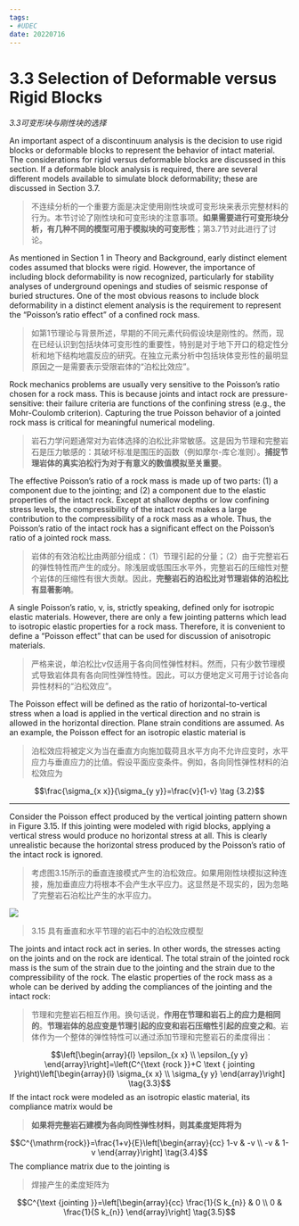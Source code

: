 ```yaml
---
tags:
- #UDEC 
date: 20220716
---
```


# 3.3 Selection of Deformable versus Rigid Blocks
*3.3可变形块与刚性块的选择*

An important aspect of a discontinuum analysis is the decision to use rigid blocks or deformable blocks to represent the behavior of intact material. The considerations for rigid versus deformable blocks are discussed in this section. If a deformable block analysis is required, there are several different models available to simulate block deformability; these are discussed in Section 3.7.
>不连续分析的一个重要方面是决定使用刚性块或可变形块来表示完整材料的行为。本节讨论了刚性块和可变形块的注意事项。**如果需要进行可变形块分析，有几种不同的模型可用于模拟块的可变形性**；第3.7节对此进行了讨论。

As mentioned in Section 1 in Theory and Background, early distinct element codes assumed that blocks were rigid. However, the importance of including block deformability is now recognized, particularly for stability analyses of underground openings and studies of seismic response of buried structures. One of the most obvious reasons to include block deformability in a distinct element analysis is the requirement to represent the “Poisson’s ratio effect” of a confined rock mass.
>如第1节理论与背景所述，早期的不同元素代码假设块是刚性的。然而，现在已经认识到包括块体可变形性的重要性，特别是对于地下开口的稳定性分析和地下结构地震反应的研究。在独立元素分析中包括块体变形性的最明显原因之一是需要表示受限岩体的“泊松比效应”。

Rock mechanics problems are usually very sensitive to the Poisson’s ratio chosen for a rock mass.
This is because joints and intact rock are pressure-sensitive: their failure criteria are functions of the confining stress (e.g., the Mohr-Coulomb criterion). Capturing the true Poisson behavior of a jointed rock mass is critical for meaningful numerical modeling.
>岩石力学问题通常对为岩体选择的泊松比非常敏感。这是因为节理和完整岩石是压力敏感的：其破坏标准是围压的函数（例如摩尔-库仑准则）。**捕捉节理岩体的真实泊松行为对于有意义的数值模拟至关重要**。

The effective Poisson’s ratio of a rock mass is made up of two parts: (1) a component due to the jointing; and (2) a component due to the elastic properties of the intact rock. Except at shallow depths or low confining stress levels, the compressibility of the intact rock makes a large contribution to the compressibility of a rock mass as a whole. Thus, the Poisson’s ratio of the intact rock has a significant effect on the Poisson’s ratio of a jointed rock mass.
>岩体的有效泊松比由两部分组成：（1）节理引起的分量；（2）由于完整岩石的弹性特性而产生的成分。除浅层或低围压水平外，完整岩石的压缩性对整个岩体的压缩性有很大贡献。因此，**完整岩石的泊松比对节理岩体的泊松比有显著影响**。

A single Poisson’s ratio, ν, is, strictly speaking, defined only for isotropic elastic materials. However, there are only a few jointing patterns which lead to isotropic elastic properties for a rock mass.
Therefore, it is convenient to define a “Poisson effect” that can be used for discussion of anisotropic materials.
>严格来说，单泊松比ν仅适用于各向同性弹性材料。然而，只有少数节理模式导致岩体具有各向同性弹性特性。因此，可以方便地定义可用于讨论各向异性材料的“泊松效应”。

The Poisson effect will be defined as the ratio of horizontal-to-vertical stress when a load is applied in the vertical direction and no strain is allowed in the horizontal direction. Plane strain conditions are assumed. As an example, the Poisson effect for an isotropic elastic material is
>泊松效应将被定义为当在垂直方向施加载荷且水平方向不允许应变时，水平应力与垂直应力的比值。假设平面应变条件。例如，各向同性弹性材料的泊松效应为

$$\frac{\sigma_{x x}}{\sigma_{y y}}=\frac{v}{1-v} \tag {3.2}$$

---
Consider the Poisson effect produced by the vertical jointing pattern shown in Figure 3.15. If this jointing were modeled with rigid blocks, applying a vertical stress would produce no horizontal stress at all. This is clearly unrealistic because the horizontal stress produced by the Poisson’s ratio of the intact rock is ignored.
>考虑图3.15所示的垂直连接模式产生的泊松效应。如果用刚性块模拟这种连接，施加垂直应力将根本不会产生水平应力。这显然是不现实的，因为忽略了完整岩石泊松比产生的水平应力。

![](https://obsidianxjb.oss-cn-hangzhou.aliyuncs.com/obsidian/20220706220115.png)
>3.15 具有垂直和水平节理的岩石中的泊松效应模型

The joints and intact rock act in series. In other words, the stresses acting on the joints and on the rock are identical. The total strain of the jointed rock mass is the sum of the strain due to the jointing and the strain due to the compressibility of the rock. The elastic properties of the rock mass as a whole can be derived by adding the compliances of the jointing and the intact rock:
>节理和完整岩石相互作用。换句话说，**作用在节理和岩石上的应力是相同的**。**节理岩体的总应变是节理引起的应变和岩石压缩性引起的应变之和**。岩体作为一个整体的弹性特性可以通过添加节理和完整岩石的柔度得出：

$$\left[\begin{array}{l}
\epsilon_{x x} \\
\epsilon_{y y}
\end{array}\right]=\left(C^{\text {rock }}+C \text { jointing }\right)\left[\begin{array}{l}
\sigma_{x x} \\
\sigma_{y y}
\end{array}\right] \tag{3.3}$$
If the intact rock were modeled as an isotropic elastic material, its compliance matrix would be
>**如果将完整岩石建模为各向同性弹性材料，则其柔度矩阵将为**

$$C^{\mathrm{rock}}=\frac{1+v}{E}\left[\begin{array}{cc}
1-v & -v \\
-v & 1-v
\end{array}\right] \tag{3.4}$$
The compliance matrix due to the jointing is
>焊接产生的柔度矩阵为

$$C^{\text {jointing }}=\left[\begin{array}{cc}
\frac{1}{S k_{n}} & 0 \\
0 & \frac{1}{S k_{n}}
\end{array}\right] \tag{3.5}$$




